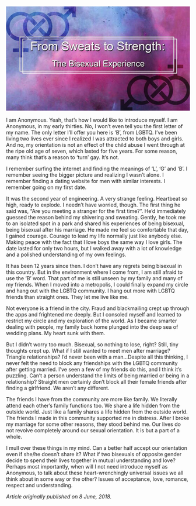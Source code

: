 <!-- TITLE:  From Sweats to Strength: The Bisexual Experience -->
<!-- SUBTITLE: Today we bring to you an account from a 2004 batch graduate of the Goa Campus. The alumnus wishes to remain anonymous and identifies as bisexual. -->

![The Bisexual Experience](/uploads/news/the-bisexual-experience.jpg )

I am Anonymous. Yeah, that’s how I would like to introduce myself. I am Anonymous, in my early thirties. No, I won’t even tell you the first letter of my name. The only letter I’ll offer you here is ‘B’, from LGBTQ. I’ve been living two lives ever since I realized I was attracted to both boys and girls. And no, my orientation is not an effect of the child abuse I went through at the ripe old age of seven, which lasted for five years. For some reason, many think that’s a reason to ‘turn’ gay. It’s not.

I remember surfing the internet and finding the meanings of ‘L’, ‘G’ and ‘B’. I remember seeing the bigger picture and realizing I wasn’t alone. I remember finding a dating website for men with similar interests. I remember going on my first date.

It was the second year of engineering. A very strange feeling. Heartbeat so high, ready to explode. I needn’t have worried, though. The first thing he said was, “Are you meeting a stranger for the first time?”. He’d immediately guessed the reason behind my shivering and sweating. Gently, he took me to an isolated spot in a park and shared his experiences of being bisexual, being bisexual after his marriage. He made me feel so comfortable that day, I gained courage. Courage to lead my life normally just like anybody else. Making peace with the fact that I love boys the same way I love girls. The date lasted for only two hours, but I walked away with a lot of knowledge and a polished understanding of my own feelings.

It has been 12 years since then. I don’t have any regrets being bisexual in this country. But in the environment where I come from, I am still afraid to use the ‘B’ word. That part of me is still unseen by my family and many of my friends. When I moved into a metropolis, I could finally expand my circle and hang out with the LGBTQ community. I hang out more with LGBTQ friends than straight ones. They let me live like me.

Not everyone is a friend in the city. Fraud and blackmailing crept up through the apps and frightened me deeply. But I consoled myself and learned to restrict my circle and my exploration of the world. As I became smarter dealing with people, my family back home plunged into the deep sea of wedding plans. My heart sunk with them.

But I didn’t worry too much. Bisexual, so nothing to lose, right? Still, tiny thoughts crept up. What if I still wanted to meet men after marriage? Triangle relationships? I’d never been with a man…Despite all this thinking, I never felt the need to block any friendships with the LGBTQ community after getting married. I’ve seen a few of my friends do this, and I think it’s puzzling. Can’t a person understand the limits of being married or being in a relationship? Straight men certainly don’t block all their female friends after finding a girlfriend. We aren’t any different.

The friends I have from the community are more like family. We literally attend each other’s family functions too. We share a life hidden from the outside world. Just like a family shares a life hidden from the outside world. The friends I made in this community supported me in distress. After I broke my marriage for some other reasons, they stood behind me. Our lives do not revolve completely around our sexual orientation. It is but a part of a whole.

I mull over these things in my mind. Can a better half accept our orientation even if she/he doesn’t share it? What if two bisexuals of opposite gender decide to spend their lives together in mutual understanding and love? Perhaps most importantly, when will I not need introduce myself as Anonymous, to talk about these heart-wrenchingly universal issues we all think about in some way or the other? Issues of acceptance, love, romance, respect and understanding.

*Article originally published on 8 June, 2018.*
